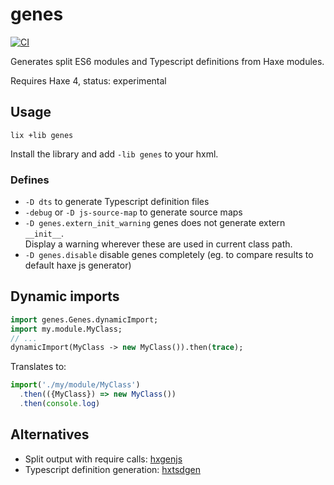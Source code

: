 # genes

[![CI](https://github.com/benmerckx/genes/workflows/CI/badge.svg)](https://github.com/benmerckx/genes/actions)

Generates split ES6 modules and Typescript definitions from Haxe modules.

Requires Haxe 4, status: experimental

## Usage

````
lix +lib genes
````

Install the library and add `-lib genes` to your hxml.


### Defines

- `-D dts` to generate Typescript definition files
- `-debug` or `-D js-source-map` to generate source maps
- `-D genes.extern_init_warning` genes does not generate extern `__init__`.  
  Display a warning wherever these are used in current class path.
- `-D genes.disable` disable genes completely (eg. to compare results to default
  haxe js generator)


## Dynamic imports

```haxe
import genes.Genes.dynamicImport;
import my.module.MyClass;
// ...
dynamicImport(MyClass -> new MyClass()).then(trace);
```

Translates to:

```js
import('./my/module/MyClass')
  .then(({MyClass}) => new MyClass())
  .then(console.log)
```

## Alternatives

- Split output with require calls: [hxgenjs](https://github.com/kevinresol/hxgenjs)
- Typescript definition generation: [hxtsdgen](https://github.com/nadako/hxtsdgen)
